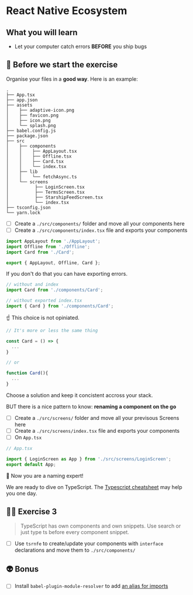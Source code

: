 # React Native Ecosystem

## What you will learn

- Let your computer catch errors **BEFORE** you ship bugs

## 👾 Before we start the exercise

Organise your files in a **good way**. Here is an example:

```console
.
├── App.tsx
├── app.json
├── assets
│    ├── adaptive-icon.png
│    ├── favicon.png
│    ├── icon.png
│    └── splash.png
├── babel.config.js
├── package.json
├── src
│    ├── components
│    │    ├── AppLayout.tsx
│    │    ├── Offline.tsx
│    │    ├── Card.tsx
│    │    └── index.tsx
│    ├── lib
│    │    └── fetchAsync.ts
│    └── screens
│          ├── LoginScreen.tsx
│          ├── TermsScreen.tsx
│          ├── StarshipFeedScreen.tsx
│          └── index.tsx
├── tsconfig.json
└── yarn.lock
```

- [ ] Create a `./src/components/` folder and move all your components here
- [ ] Create a `./src/components/index.tsx` file and exports your components

```javascript
import AppLayout from './AppLayout';
import Offline from './Offline';
import Card from './Card';

export { AppLayout, Offline, Card };
```

If you don't do that you can have exporting errors.

```javascript
// without and index
import Card from './components/Card';

// without exported index.tsx
import { Card } from './components/Card';
```

☝ This choice is not opiniated.

```javascript
// It's more or less the same thing

const Card = () => {
  ...
}

// or

function Card(){
  ...
}
```

Choose a solution and keep it concistent accross your stack.

BUT there is a nice pattern to know: **renaming a component on the go**

- [ ] Create a `./src/screens/` folder and move all your previsous Screens here
- [ ] Create a `./src/screens/index.tsx` file and exports your components
- [ ] On `App.tsx`

```javascript
// App.tsx

import { LoginScreen as App } from './src/screens/LoginScreen';
export default App;
```

👏 Now you are a naming expert!

We are ready to dive on TypeScript. The [Typescript cheatsheet](https://github.com/typescript-cheatsheets/react) may help you one day.

## 👨‍🚀 Exercise 3

> TypeScript has own components and own snippets. Use search or just type ts before every component snippet.

- [ ] Use `tsrnfe` to create/update your components with `interface` declarations and move them to `./src/components/`

## 👽 Bonus

- [ ] Install `babel-plugin-module-resolver` to add [an alias for imports](https://sterlingcobb.medium.com/adding-alias-to-create-react-native-app-crna-in-2-minutes-45574f4a7729)
